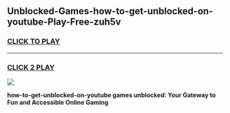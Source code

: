 
## Unblocked-Games-how-to-get-unblocked-on-youtube-Play-Free-zuh5v
<h3>
<a href="https://premium76.site?title=how-to-get-unblocked-on-youtube&ref=21A">CLICK TO PLAY</a></h3>
<hr>

<h3>
<a href="https://premium76.site?title=how-to-get-unblocked-on-youtube&ref=21A">CLICK 2 PLAY</a>
  
</h3>

<a href="https://premium76.site?title=how-to-get-unblocked-on-youtube&ref=21A"><img src="https://clearcache.store/games.png"></a>


**how-to-get-unblocked-on-youtube games unblocked: Your Gateway to Fun and Accessible Online Gaming**
